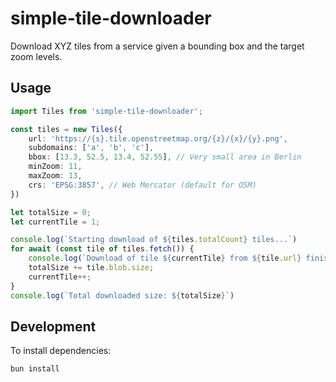 # simple-tile-downloader

Download XYZ tiles from a service given a bounding box and the target zoom levels.

## Usage

```ts
import Tiles from 'simple-tile-downloader';

const tiles = new Tiles({
    url: 'https://{s}.tile.openstreetmap.org/{z}/{x}/{y}.png',
    subdomains: ['a', 'b', 'c'],
    bbox: [13.3, 52.5, 13.4, 52.55], // Very small area in Berlin
    minZoom: 11,
    maxZoom: 13,
    crs: 'EPSG:3857', // Web Mercator (default for OSM)
})

let totalSize = 0;
let currentTile = 1;

console.log(`Starting download of ${tiles.totalCount} tiles...`)
for await (const tile of tiles.fetch()) {
    console.log(`Download of tile ${currentTile} from ${tile.url} finished (${tile.blob.size} Bytes)`;)
    totalSize += tile.blob.size;
    currentTile++;
}
console.log(`Total downloaded size: ${totalSize}`)
```

## Development

To install dependencies:

```bash
bun install
```
